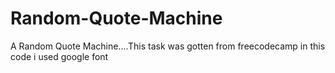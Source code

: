 # Random-Quote-Machine
A  Random Quote Machine....This task was gotten from freecodecamp in this code i used google font
